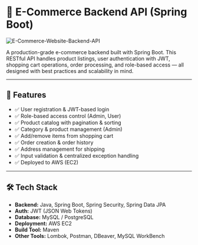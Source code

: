 # 🛒 E-Commerce Backend API (Spring Boot)

![E-Commerce-Website-Backend-API](https://github.com/user-attachments/assets/d9e68a25-71b5-4b6f-a638-50052ff1c348)

A production-grade e-commerce backend built with Spring Boot. This RESTful API handles product listings, user authentication with JWT, shopping cart operations, order processing, and role-based access — all designed with best practices and scalability in mind.

---

## 🚀 Features

- ✅ User registration & JWT-based login  
- ✅ Role-based access control (Admin, User)  
- ✅ Product catalog with pagination & sorting  
- ✅ Category & product management (Admin)  
- ✅ Add/remove items from shopping cart  
- ✅ Order creation & order history  
- ✅ Address management for shipping  
- ✅ Input validation & centralized exception handling  
- ✅ Deployed to AWS (EC2)  

---

## 🛠️ Tech Stack

- **Backend:** Java, Spring Boot, Spring Security, Spring Data JPA  
- **Auth:** JWT (JSON Web Tokens)  
- **Database:** MySQL / PostgreSQL  
- **Deployment:** AWS EC2  
- **Build Tool:** Maven  
- **Other Tools:** Lombok, Postman, DBeaver, MySQL WorkBench  
